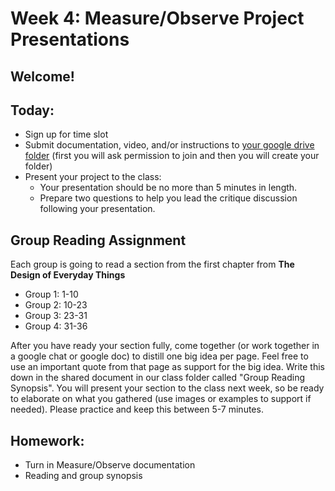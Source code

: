 # Week 4: Measure/Observe Project Presentations

## Welcome!

## Today:

- Sign up for time slot
- Submit documentation, video, and/or instructions to [your google drive folder](https://drive.google.com/open?id=1DjaNtF4ijW1uKK4w1zhp0nnxBwKP7JWR) (first you will ask permission to join and then you will create your folder)
- Present your project to the class:
  - Your presentation should be no more than 5 minutes in length.
  - Prepare two questions to help you lead the critique discussion following your presentation.

## Group Reading Assignment

Each group is going to read a section from the first chapter from __The Design of Everyday Things__

- Group 1: 1-10
- Group 2: 10-23
- Group 3: 23-31
- Group 4: 31-36

After you have ready your section fully, come together (or work together in a google chat or google doc) to distill one big idea per page. Feel free to use an important quote from that page as support for the big idea. Write this down in the shared document in our class folder called "Group Reading Synopsis". You will present your section to the class next week, so be ready to elaborate on what you gathered (use images or examples to support if needed). Please practice and keep this between 5-7 minutes.  

## Homework:

- Turn in Measure/Observe documentation
- Reading and group synopsis
